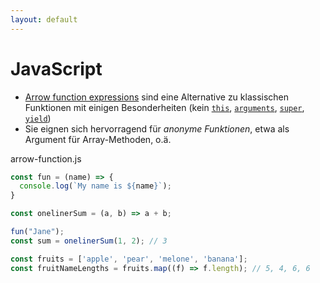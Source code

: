 ```yaml
---
layout: default
---
```


# JavaScript <SubHeading text="Arrow-Functions"/>

<div class="grid grid-cols-12 gap-6">
<div class="col-span-12">

- [Arrow function expressions](https://developer.mozilla.org/en-US/docs/Web/JavaScript/Reference/Functions/Arrow_functions?retiredLocale=de) sind eine Alternative zu klassischen Funktionen mit einigen Besonderheiten (kein [`this`](https://developer.mozilla.org/en-US/docs/Web/JavaScript/Reference/Operators/this), [`arguments`](https://developer.mozilla.org/en-US/docs/Web/JavaScript/Reference/Functions/arguments), [`super`](https://developer.mozilla.org/en-US/docs/Web/JavaScript/Reference/Operators/super), [`yield`](https://developer.mozilla.org/en-US/docs/Web/JavaScript/Reference/Operators/yield))
- Sie eignen sich hervorragend für _anonyme Funktionen_, etwa als Argument für Array-Methoden, o.ä.

</div>
<div class="col-span-12">

<Filename>arrow-function.js</Filename>

<!-- prettier-ignore-start -->

```js
const fun = (name) => {
  console.log(`My name is ${name}`);
}

const onelinerSum = (a, b) => a + b;

fun("Jane");
const sum = onelinerSum(1, 2); // 3

const fruits = ['apple', 'pear', 'melone', 'banana'];
const fruitNameLengths = fruits.map((f) => f.length); // 5, 4, 6, 6
```

<!-- prettier-ignore-end -->

</div>
</div>

<PageNumber/>
